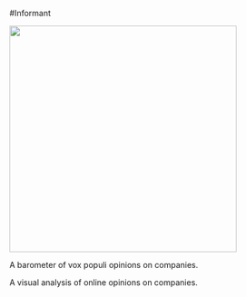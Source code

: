 #Informant

<img src="https://github.com/CUBigDataClass/blob/dev/Informant/informant_1.svg" width="400">


A barometer of vox populi opinions on companies. 

A visual analysis of online opinions on companies.
